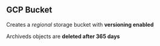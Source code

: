 ## GCP Bucket
Creates a *regional* storage bucket with **versioning enabled**

Archiveds objects are **deleted after 365 days**